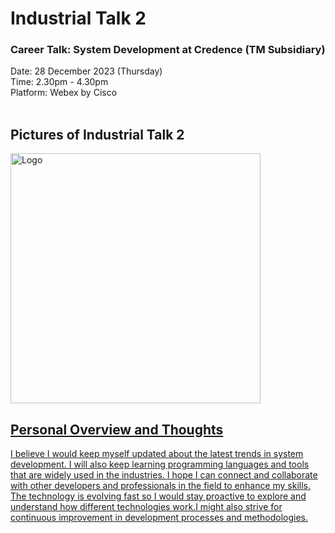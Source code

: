 # Industrial Talk 2

<h3>Career Talk: System Development at Credence (TM Subsidiary)</h3> 
Date: 28 December 2023 (Thursday)</br>
Time: 2.30pm - 4.30pm</br>
Platform: Webex by Cisco</br>
<br />

<h2> Pictures of Industrial Talk 2</h2>
  <a href="image of IT2">
     <img src="https://github.com/miqbaltariq/SECP1513/assets/147911566/ad9f1380-c2a7-4a68-9641-7ef7e30acbdd
"alt="Logo" width="400" height="400">
    
<h2>Personal Overview and Thoughts</h2>
I believe I would keep myself updated about the latest trends in system development. I will also keep learning programming languages and tools that are widely used in the industries. I hope I can connect and collaborate with other developers and professionals in the field to enhance my skills. The technology is evolving fast so I would stay proactive to explore and understand how different technologies work.I might also strive for continuous improvement in development processes and methodologies.

